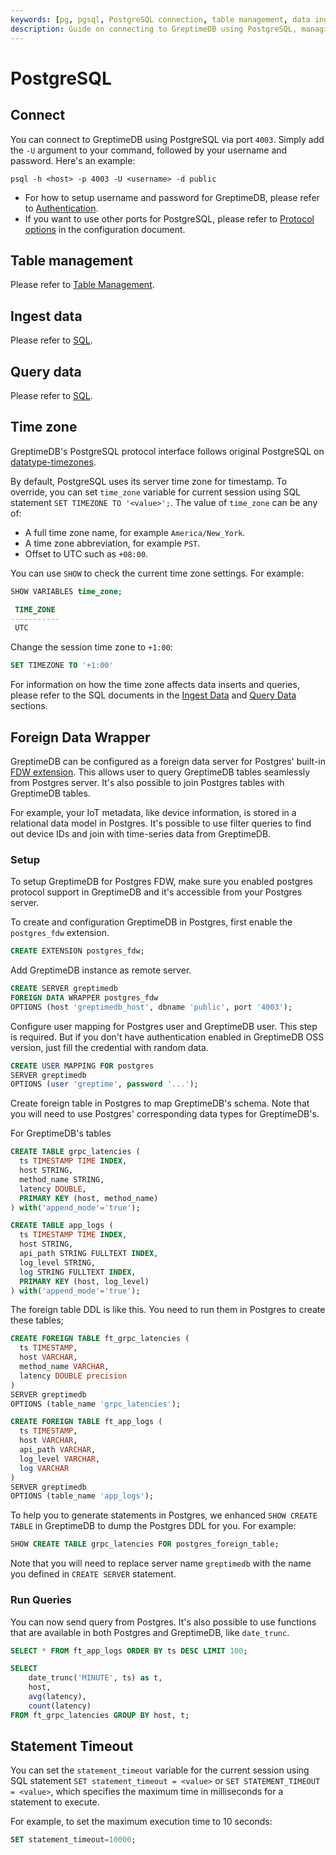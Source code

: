 ```yaml
---
keywords: [pg, pgsql, PostgreSQL connection, table management, data ingestion, querying data, time zones, foreign data wrapper]
description: Guide on connecting to GreptimeDB using PostgreSQL, managing tables, ingesting and querying data, and handling time zones.
---
```


# PostgreSQL

## Connect

You can connect to GreptimeDB using PostgreSQL via port `4003`.
Simply add the `-U` argument to your command, followed by your username and password. Here's an example:

```shell
psql -h <host> -p 4003 -U <username> -d public
```

- For how to setup username and password for GreptimeDB, please refer to [Authentication](/user-guide/deployments-administration/authentication/overview.md).
- If you want to use other ports for PostgreSQL, please refer to [Protocol options](/user-guide/deployments-administration/configuration.md#protocol-options) in the configuration document.


## Table management

Please refer to [Table Management](/user-guide/deployments-administration/manage-data/basic-table-operations.md).

## Ingest data

Please refer to [SQL](/user-guide/ingest-data/for-iot/sql.md).

## Query data

Please refer to [SQL](/user-guide/query-data/sql.md).

## Time zone

GreptimeDB's PostgreSQL protocol interface follows original PostgreSQL on [datatype-timezones](https://www.postgresql.org/docs/current/datatype-datetime.html#DATATYPE-TIMEZONES).

By default, PostgreSQL uses its server time zone for timestamp. To override, you can
set `time_zone` variable for current session using SQL statement `SET TIMEZONE TO '<value>';`.
The value of `time_zone` can be any of:

- A full time zone name, for example `America/New_York`.
- A time zone abbreviation, for example `PST`.
- Offset to UTC such as `+08:00`.

You can use `SHOW` to check the current time zone settings. For example:

```sql
SHOW VARIABLES time_zone;
```

```sql
 TIME_ZONE
-----------
 UTC
```

Change the session time zone to `+1:00`:

```SQL
SET TIMEZONE TO '+1:00'
```

For information on how the time zone affects data inserts and queries, please refer to the SQL documents in the [Ingest Data](/user-guide/ingest-data/for-iot/sql.md#time-zone) and [Query Data](/user-guide/query-data/sql.md#time-zone) sections.

## Foreign Data Wrapper

GreptimeDB can be configured as a foreign data server for Postgres' built-in
[FDW extension](https://www.postgresql.org/docs/current/postgres-fdw.html). This
allows user to query GreptimeDB tables seamlessly from Postgres server. It's
also possible to join Postgres tables with GreptimeDB tables.

For example, your IoT metadata, like device information, is stored in a
relational data model in Postgres. It's possible to use filter queries to find
out device IDs and join with time-series data from GreptimeDB.

### Setup

To setup GreptimeDB for Postgres FDW, make sure you enabled postgres protocol
support in GreptimeDB and it's accessible from your Postgres server.

To create and configuration GreptimeDB in Postgres, first enable the
`postgres_fdw` extension.

```sql
CREATE EXTENSION postgres_fdw;
```

Add GreptimeDB instance as remote server.

```sql
CREATE SERVER greptimedb
FOREIGN DATA WRAPPER postgres_fdw
OPTIONS (host 'greptimedb_host', dbname 'public', port '4003');
```

Configure user mapping for Postgres user and GreptimeDB user. This step is
required. But if you don't have authentication enabled in GreptimeDB OSS
version, just fill the credential with random data.

```sql
CREATE USER MAPPING FOR postgres
SERVER greptimedb
OPTIONS (user 'greptime', password '...');
```

Create foreign table in Postgres to map GreptimeDB's schema. Note that you will
need to use Postgres' corresponding data types for GreptimeDB's.

For GreptimeDB's tables

```sql
CREATE TABLE grpc_latencies (
  ts TIMESTAMP TIME INDEX,
  host STRING,
  method_name STRING,
  latency DOUBLE,
  PRIMARY KEY (host, method_name)
) with('append_mode'='true');

CREATE TABLE app_logs (
  ts TIMESTAMP TIME INDEX,
  host STRING,
  api_path STRING FULLTEXT INDEX,
  log_level STRING,
  log STRING FULLTEXT INDEX,
  PRIMARY KEY (host, log_level)
) with('append_mode'='true');
```

The foreign table DDL is like this. You need to run them in Postgres to create
these tables;

```sql
CREATE FOREIGN TABLE ft_grpc_latencies (
  ts TIMESTAMP,
  host VARCHAR,
  method_name VARCHAR,
  latency DOUBLE precision
)
SERVER greptimedb
OPTIONS (table_name 'grpc_latencies');

CREATE FOREIGN TABLE ft_app_logs (
  ts TIMESTAMP,
  host VARCHAR,
  api_path VARCHAR,
  log_level VARCHAR,
  log VARCHAR
)
SERVER greptimedb
OPTIONS (table_name 'app_logs');
```

To help you to generate statements in Postgres, we enhanced `SHOW CREATE TABLE`
in GreptimeDB to dump the Postgres DDL for you. For example:

```sql
SHOW CREATE TABLE grpc_latencies FOR postgres_foreign_table;
```

Note that you will need to replace server name `greptimedb` with the name you
defined in `CREATE SERVER` statement.

### Run Queries

You can now send query from Postgres. It's also possible to use functions that
are available in both Postgres and GreptimeDB, like `date_trunc`.

```sql
SELECT * FROM ft_app_logs ORDER BY ts DESC LIMIT 100;

SELECT
    date_trunc('MINUTE', ts) as t,
    host,
    avg(latency),
    count(latency)
FROM ft_grpc_latencies GROUP BY host, t;
```

## Statement Timeout

You can set the `statement_timeout` variable for the current session using SQL statement `SET statement_timeout = <value>` or `SET STATEMENT_TIMEOUT = <value>`, which specifies the maximum time in milliseconds for a statement to execute.

For example, to set the maximum execution time to 10 seconds:

```SQL
SET statement_timeout=10000;
```
